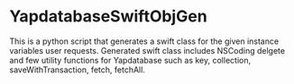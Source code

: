# YapdatabaseSwiftObjGen
This is a python script that generates a swift class for the given instance variables user requests. 
Generated swift class includes NSCoding delgete and few utility functions for Yapdatabase such as
key, collection, saveWithTransaction, fetch, fetchAll.  
